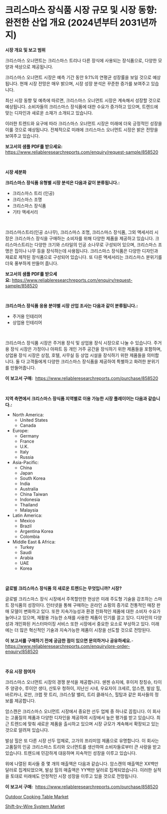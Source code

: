 <p><h1>크리스마스 장식품 시장 규모 및 시장 동향: 완전한 산업 개요 (2024년부터 2031년까지)</h1></p><p><strong>시장 개요 및 보고 범위</strong></p>
<p><p>크리스마스 오너먼트는 크리스마스 트리나 다른 장식에 사용되는 장식품으로, 다양한 모양과 색상으로 제공됩니다. </p><p>크리스마스 오너먼트 시장은 예측 기간 동안 9.1%의 연평균 성장률을 보일 것으로 예상됩니다. 현재 시장 전망은 매우 밝으며, 시장 성장 분석은 꾸준한 증가를 보여주고 있습니다. </p><p>최신 시장 동향 및 예측에 따르면, 크리스마스 오너먼트 시장은 계속해서 성장할 것으로 예상됩니다. 소비자들의 크리스마스 장식품에 대한 수요가 증가하고 있으며, 트렌드에 맞는 디자인과 새로운 소재가 소개되고 있습니다. </p><p>이러한 트렌드와 요구에 따라 크리스마스 오너먼트 시장은 미래에 더욱 긍정적인 성장을 이룰 것으로 예상됩니다. 전체적으로 미래에 크리스마스 오너먼트 시장은 밝은 전망을 보여주고 있습니다.</p></p>
<p><strong>보고서의 샘플 PDF를 받으세요:</strong> <a href="https://www.reliableresearchreports.com/enquiry/request-sample/858520">https://www.reliableresearchreports.com/enquiry/request-sample/858520</a></p>
<p>&nbsp;</p>
<p><strong>시장 세분화</strong></p>
<p><strong>크리스마스 장식품 유형별 시장 분석은 다음과 같이 분류됩니다.:</strong></p>
<p><ul><li>크리스마스 트리 (인공)</li><li>크리스마스 조명</li><li>크리스마스 장식품</li><li>기타 액세서리</li></ul></p>
<p>&nbsp;</p>
<p><p>크리스마스트리(인공 소나무), 크리스마스 조명, 크리스마스 장식품, 그외 액세서리 시장은 크리스마스 장식을 구매하는 소비자를 위해 다양한 제품을 제공하고 있습니다. 크리스마스트리는 다양한 크기와 스타일의 인공 소나무로 구성되어 있으며, 크리스마스 조명은 집이나 나무 등을 장식하는데 사용됩니다. 크리스마스 장식품은 다양한 디자인과 재료로 제작된 장식품으로 구성되어 있습니다. 또 다른 액세서리는 크리스마스 분위기를 더욱 풍부하게 만들어 줍니다.</p></p>
<p><strong>보고서의 샘플 PDF를 받으세요:</strong>&nbsp;<a href="https://www.reliableresearchreports.com/enquiry/request-sample/858520">https://www.reliableresearchreports.com/enquiry/request-sample/858520</a></p>
<p>&nbsp;</p>
<p><strong> 크리스마스 장식품 응용 분야별 시장 산업 조사는 다음과 같이 분류됩니다.:</strong></p>
<p><ul><li>주거용 인테리어</li><li>상업용 인테리어</li></ul></p>
<p>&nbsp;</p>
<p><p>크리스마스 장식품 시장은 주거용 장식 및 상업용 장식 시장으로 나눌 수 있습니다. 주거용 장식 시장은 가정이나 아파트 등 개인 거주 공간을 장식하기 위한 제품들을 포함하며, 상업용 장식 시장은 상점, 호텔, 사무실 등 상업 시설을 장식하기 위한 제품들을 의미합니다. 둘 다 고객들에게 다양한 크리스마스 장식품을 제공하여 특별하고 화려한 분위기를 만들어줍니다.</p></p>
<p><strong>이 보고서 구매:</strong>&nbsp; <a href="https://www.reliableresearchreports.com/purchase/858520">https://www.reliableresearchreports.com/purchase/858520</a></p>
<p>&nbsp;</p>
<p><strong>지역 측면에서 크리스마스 장식품 지역별로 이용 가능한 시장 플레이어는 다음과 같습니다.:</strong></p>
<p><ul>
    <li>
        North America:
        <ul>
            <li>United States</li>
            <li>Canada</li>
        </ul>
    </li>
    <li>
        Europe:
        <ul>
            <li>Germany</li>
            <li>France</li>
            <li>U.K.</li>
            <li>Italy</li>
            <li>Russia</li>
        </ul>
    </li>
    <li>
        Asia-Pacific:
        <ul>
            <li>China</li>
            <li>Japan</li>
            <li>South Korea</li>
            <li>India</li>
            <li>Australia</li>
            <li>China Taiwan</li>
            <li>Indonesia</li>
            <li>Thailand</li>
            <li>Malaysia</li>
        </ul>
    </li>
    <li>
        Latin America:
        <ul>
            <li>Mexico</li>
            <li>Brazil</li>
            <li>Argentina Korea</li>
            <li>Colombia</li>
        </ul>
    </li>
    <li>
        Middle East & Africa:
        <ul>
            <li>Turkey</li>
            <li>Saudi</li>
            <li>Arabia</li>
            <li>UAE</li>
            <li>Korea</li>
        </ul>
    </li>
    </ul></p>
<p>&nbsp;</p>
<p><strong>글로벌 크리스마스 장식품 의 새로운 트렌드는 무엇입니까? 시장?</strong></p>
<p><p>글로벌 크리스마스 장식 시장에서 주목할만한 현상은 미래 주도형 기술을 강조하는 스마트 장식품의 성장이다. 인터넷을 통해 구매하는 온라인 쇼핑의 증가로 전통적인 매장 판매 모델이 변화하고 있다. 또한 지속가능성과 환경 친화적인 제품에 대한 소비자 수요가 늘어나고 있으며, 재활용 가능한 소재를 사용한 제품이 인기를 끌고 있다. 디자인의 다양성과 개인화된 커스터마이징 서비스 또한 시장에서 중요한 요소로 부상하고 있다. 미래에는 더 많은 혁신적인 기술과 지속가능한 제품이 시장을 선도할 것으로 전망된다.</p></p>
<p><strong>이 보고서를 구매하기 전에 궁금한 점이 있으면 문의하거나 공유하세요.</strong>- <a href="https://www.reliableresearchreports.com/enquiry/pre-order-enquiry/858520">https://www.reliableresearchreports.com/enquiry/pre-order-enquiry/858520</a></p>
<p>&nbsp;</p>
<p><strong>주요 시장 참여자</strong></p>
<p><p>크리스마스 오너먼트 시장의 경쟁 분석을 제공합니다. 쉔젠 슈지에, 후이저 창칭슈, 타이주 양광수, 루이안 생다, 산토우 청하이, 지난신 시네, 우요자이 크세르, 암스캔, 발삼 힐, 바르카나, 로만, 크랩 팟 트리, 크리스탈 밸리, 트리 클래식스, 힐탑과 같은 회사들의 정보를 제공합니다.</p><p>암스캔은 크리스마스 오너먼트 시장에서 중요한 선두 업체 중 하나로 꼽힙니다. 이 회사는 고품질의 제품과 다양한 디자인을 제공하여 시장에서 높은 평가를 받고 있습니다. 최근 트렌드에 맞춰 새로운 제품을 출시하고 있으며 시장 규모가 계속해서 확장되고 있는 것으로 알려져 있습니다.</p><p>발삼 힐은 또 다른 시장 선두 업체로, 고가의 프리미엄 제품으로 유명합니다. 이 회사는 고품질의 인공 크리스마스 트리와 오너먼트를 생산하여 소비자들로부터 큰 사랑을 받고 있습니다. 트렌드에 민감하게 대응하며 지속적인 성장을 이루고 있습니다.</p><p>위에 나열된 회사들 중 몇 개의 매출액은 다음과 같습니다. 암스캔의 매출액은 XX백만 달러로 집계되었으며, 발삼 힐의 매출액은 YY백만 달러로 집계되었습니다. 이러한 실적을 토대로 미래에도 안정적인 시장 성장을 이루고 있을 것으로 전망됩니다.</p></p>
<p><strong>이 보고서 구매:</strong>&nbsp;&nbsp;<a href="https://www.reliableresearchreports.com/purchase/858520">https://www.reliableresearchreports.com/purchase/858520</a></p>
<p><p><a href="https://github.com/Glendatilghmankmgz0rbhwpy/Market-Research-Report-List-1/blob/main/outdoor-cooking-table-market.md">Outdoor Cooking Table Market</a></p><p><a href="https://butternut-bug-553.notion.site/Global-Shift-by-Wire-System-Market-Size-and-Market-Trends-Insights-and-Projections-from-2024-to-203-4222760ee11441549c5148520da34b23">Shift-by-Wire System Market</a></p></p>
